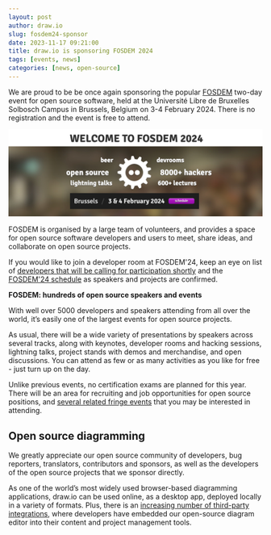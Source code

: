 ```yaml
---
layout: post
author: draw.io
slug: fosdem24-sponsor
date: 2023-11-17 09:21:00
title: draw.io is sponsoring FOSDEM 2024
tags: [events, news]
categories: [news, open-source]
---
```


We are proud to be be once again sponsoring the popular [FOSDEM](https://staging.fosdem.org/2024/) two-day event for open source software, held at the Université Libre de Bruxelles Solbosch Campus in Brussels, Belgium on 3-4 February 2024. There is no registration and the event is free to attend.

<img src="/assets/img/blog/fosdem24.png" style="max-width:100%;height:auto;" alt="draw.io is sponsoring the FOSDEM'24 conference for open source developers">

FOSDEM is organised by a large team of volunteers, and provides a space for open source software developers and users to meet, share ideas, and collaborate on open source projects. 

If you would like to join a developer room at FOSDEM'24, keep an eye on list of [developers that will be calling for participation shortly](https://staging.fosdem.org/2024/news/2023-11-08-devrooms-announced/) and the [FOSDEM'24 schedule](https://staging.fosdem.org/2024/schedule/) as speakers and projects are confirmed.

**FOSDEM: hundreds of open source speakers and events**

With well over 5000 developers and speakers attending from all over the world, it’s easily one of the largest events for open source projects. 

As usual, there will be a wide variety of presentations by speakers across several tracks, along with keynotes, developer rooms and hacking sessions, lightning talks, project stands with demos and merchandise, and open discussions. You can attend as few or as many activities as you like for free - just turn up on the day. 

Unlike previous events, no certification exams are planned for this year. There will be an area for recruiting and job opportunities for open source positions, and [several related fringe events](https://staging.fosdem.org/2024/fringe/) that you may be interested in attending.

## Open source diagramming

We greatly appreciate our open source community of developers, bug reporters, translators, contributors and sponsors, as well as the developers of the open source projects that we sponsor directly. 

As one of the world’s most widely used browser-based diagramming applications, draw.io can be used online, as a desktop app, deployed locally in a variety of formats. Plus, there is an [increasing number of third-party integrations](https://www.drawio.com/integrations.html), where developers have embedded our open-source diagram editor into their content and project management tools.

